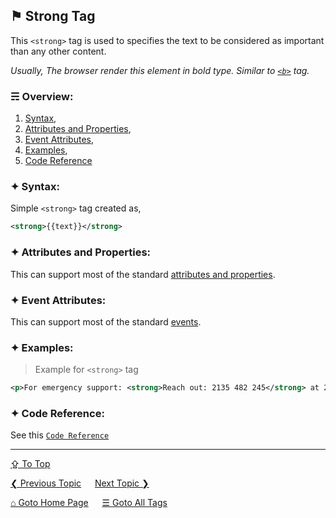 ## &#9873; Strong Tag
This `<strong>` tag is used to specifies the text to be considered as important than any other content. 

*Usually, The browser render this element in bold type. Similar to [`<b>`](./b-tag.md) tag.*

### &#9780; Overview:
1. [Syntax](#-syntax),
2. [Attributes and Properties](#-attributes-and-properties),
3. [Event Attributes](#-event-attributes),
4. [Examples](#-examples),
5. [Code Reference](#-code-reference)

### &#10022; Syntax:
Simple `<strong>` tag created as, 
```xml
<strong>{{text}}</strong>
```

### &#10022; Attributes and Properties:
This can support most of the standard [attributes and properties](../docs/attributes-and-properties.md).

### &#10022; Event Attributes:
This can support most of the standard [events](../docs/events.md).

### &#10022; Examples:
> Example for `<strong>` tag 
```xml
<p>For emergency support: <strong>Reach out: 2135 482 245</strong> at 24/7.</p>
```

### &#10022; Code Reference:
See this [`Code Reference`](../code/strong-tag.html)

---
[&#8682; To Top](#-strong-tag)

[&#10094; Previous Topic](./span-tag.md) &emsp; [Next Topic &#10095;](./style-tag.md)

[&#8962; Goto Home Page](../README.md) &emsp; [&#9776; Goto All Tags](../all-tags.md)
